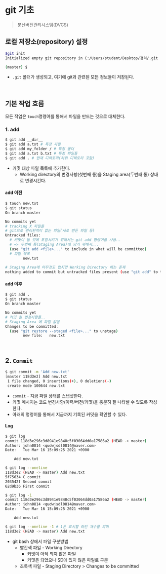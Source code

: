 # git 기초

> 분산버전관리시스템(DVCS)

## 로컬 저장소(repository) 설정

```bash
$git init
Initialized empty git repository in C:/Users/student/Desktop/정리/.git

(master) $
```

* `.git` 폴더가 생성되고, 여기에 git과 관련된 모든 정보들이 저장된다.

</br>

## 기본 작업 흐름

모든 작업은 `touch`명령어를 통해서 파일을 만드는 것으로 대체한다.

### 1. add

```bash
$ git add __dir__
$ git add a.txt # 특정 파일
$ git add my_folder / # 특정 폴더
$ git add a.txt b.txt # 특정 파일들
$ git add . # 현재 디렉토리(하위 디렉토리 포함)
```

* 커밋 대상 파일 목록에 추가한다.
  * Working directory의 변경사항(첫번째 통)을 Staging area(두번째 통) 상태로 변경시킨다.

#### add 이전

```bash
$ touch new.txt
$ git status
On branch master

No commits yet
# tracking X 파일들
# git으로 관리된적이 없는 파일(새로 만든 파일 등)
Untracked files:
  # 커밋이 될 것에 포함시키기 위해서는 git add 명령어를 사용..
  # => 두번째 통(Staging Area)에 담기 위해서...
  (use "git add <file>..." to include in what will be committed)
  # 파일 목록
        new.txt
        
# Staging Area에 아무것도 없지만 Working Directory 에는 존재
nothing added to commit but untracked files present (use "git add" to track)

```

#### add 이후

```bash
$ git add .
$ git status
On branch master

No commits yet
# 커밋 될 변경사항들.. 
# Staging Area 에 파일 없음 
Changes to be committed:
  (use "git restore --staged <file>..." to unstage)
        new file:   new.txt
```

</br>

## 2. `Commit`

```bash
$ git commit -m 'Add new.txt'
[master 118d3e2] Add new.txt
 1 file changed, 0 insertions(+), 0 deletions(-)
 create mode 100644 new.txt
```

* `commit` - 지금 파일 상태를 스냅샷한다.
* 커밋 메시지는 코드 변경사항(이력/버전/커밋)을 충분히 잘 나타낼 수 있도록 작성한다.
* 아래의 명령어를 통해서 지금까지 기록된 커밋을 확인할 수 있다.

#### Log

```bash
$ git log
commit 118d3e296c3d8941e9848c5f03064dd0a17586a2 (HEAD -> master)
Author: john0814 <qudwjsdl0814@naver.com>
Date:   Tue Mar 16 15:09:25 2021 +0900

    Add new.txt

$ git log --oneline
118d3e2 (HEAD -> master) Add new.txt
5f75634 C commit
203542f Second commit
62d9b36 First commit

$ git log -1
commit 118d3e296c3d8941e9848c5f03064dd0a17586a2 (HEAD -> master)
Author: john0814 <qudwjsdl0814@naver.com>
Date:   Tue Mar 16 15:09:25 2021 +0900

    Add new.txt

$ git log --oneline -1 # 1은 표시할 라인 개수를 의미
118d3e2 (HEAD -> master) Add new.txt

```

* git bash 상에서 파일 구분방법
  * 빨간색 파일 - Working Directory 
    * 커밋이 아직 되지 않은 파일
    * 커밋은 되었으나 SD에 있지 않은 파일로 구분
  * 초록색 파일 - Staging Directory > Changes to be committed